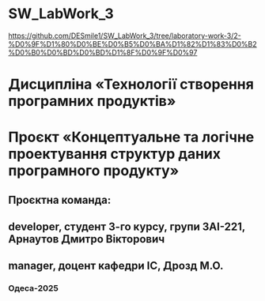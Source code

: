 # SW_LabWork_3
https://github.com/DESmile1/SW_LabWork_3/tree/laboratory-work-3/2-%D0%9F%D1%80%D0%BE%D0%B5%D0%BA%D1%82%D1%83%D0%B2%D0%B0%D0%BD%D0%BD%D1%8F%D0%9F%D0%97
# Дисципліна «Технології створення програмних продуктів»
# Проєкт «Концептуальне та логічне проектування структур даних програмного продукту»
## Проєктна команда:
## developer, студент 3-го курсу, групи ЗАI-221, Арнаутов Дмитро Вiкторович
## manager, доцент кафедри ІС, Дрозд М.О.
### Одеса-2025
